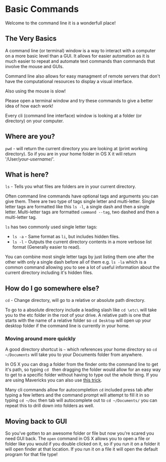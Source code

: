 Basic Commands
====

Welcome to the command line it is a wonderfull place!

The Very Basics
----

A command line (or terminal) window is a way to interact with a computer on a more basic level than a GUI. It allows for easier automation as it is much easier to repeat and automate text commands than commands that involve the mouse and GUIs.

Command line also allows for easy managment of remote servers that don't have the computational resources to display a visual interface.

Also using the mouse is slow!

Please open a terminal window and try these commands to give a better idea of how each work!

Every cli (command line interface) window is looking at a folder (or directory) on your computer.

Where are you?
----

`pwd` - will return the current directory you are looking at (print working directory). So if you are in your home folder in OS X it will return '/User/_your-username_/'.

What is here?
----

`ls` - Tells you what files are folders are in your current directory.

Often command line commands have optional tags and arguments you can give them. There are two type of tags single letter and multi-letter. Single letter tags are formatted like this `ls -l`, a single dash and then a single letter. Multi-letter tags are formatted `command --tag`, two dashed and then a multi-letter tag.

`ls` has two commonly used single letter tags:

* `ls -a` - Same format as `li`, but includes hidden files.
* `ls -l` - Outputs the current directory contents in a more verbose list format (Generally easier to read).

You can combine most single letter tags by just listing them one after the other with only a single dash before all of them e.g. `ls -la` which is a common command allowing you to see a lot of useful information about the current directory including it's hidden files.

How do I go somewhere else?
----

`cd` - Change directory, will go to a relative or absolute path directory.

To go to a absolute directory include a leading slash like `cd \etc\` will take you to the etc folder in the root of your drive. A relative path is one that starts with the name of a relative folder so `cd Desktop` will open up your desktop folder if the command line is currently in your home.

### Moving around more quickly

A good directory shortcut is `~` which references your home directory so `cd ~/Documents` will take you to your Documents folder from anywhere.

In OS X you can drag a folder from the finder onto the command line to get it's path, so typing `cd ` then dragging the folder would allow for an easy way to get to a specific folder without having to type out the whole thing. If you are using Mavericks you can also use [this trick](http://hints.macworld.com/article.php?story=20131025192702763).

Many cli commands allow for autocompletion `cd` included press tab after typing a few letters and the command prompt will attempt to fill it in so typing `cd ~/Doc` then tab will autocomplete out to `cd ~/Documents/` you can repeat this to drill down into folders as well.

Moving back to GUI
----

So you've gotten to an awesome folder or file but now you're scared you need GUI back. The `open` command in OS X allows you to open a file or folder like you would if you double clicked on it, so if you run it on a folder it will open finder at that location. If you run it on a file it will open the default program for that file type!